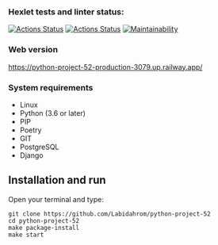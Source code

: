 ### Hexlet tests and linter status:
[![Actions Status](https://github.com/Labidahrom/python-project-52/workflows/hexlet-check/badge.svg)](https://github.com/Labidahrom/python-project-52/actions)
[![Actions Status](https://github.com/Labidahrom/python-project-52/actions/workflows/python-package.yml/badge.svg)](https://github.com/Labidahrom/python-project-52/actions)
[![Maintainability](https://api.codeclimate.com/v1/badges/833b94bf16cd43a9f5d2/maintainability)](https://codeclimate.com/github/Labidahrom/python-project-52/maintainability)

### Web version
https://python-project-52-production-3079.up.railway.app/

### System requirements
- Linux
- Python (3.6 or later)
- PIP
- Poetry
- GIT
- PostgreSQL
- Django

## Installation and run
Open your terminal and type:
```
git clone https://github.com/Labidahrom/python-project-52
cd python-project-52
make package-install
make start


